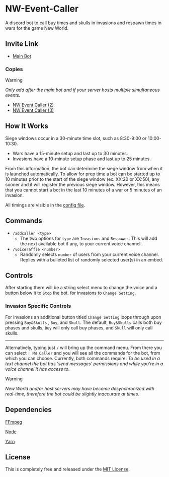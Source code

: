# NW-Event-Caller

A discord bot to call buy times and skulls in invasions and respawn times in wars for the game New World.

## Invite Link

- [Main Bot](https://discord.com/oauth2/authorize?client_id=1171903368713744454)

### Copies 
> [!WARNING]
> *Only add after the main bot and if your server hosts multiple simultaneous events.*
- [NW Event Caller (2)](https://discord.com/oauth2/authorize?client_id=1173464789293469837)
- [NW Event Caller (3)](https://discord.com/oauth2/authorize?client_id=1173465231079522406)

## How It Works

Siege windows occur in a 30-minute time slot, such as 8:30-9:00 or 10:00-10:30.
- Wars have a 15-minute setup and last up to 30 minutes.
- Invasions have a 10-minute setup phase and last up to 25 minutes.

From this information, the bot can determine the siege window from when it is launched automatically. To allow for prep time a bot can be started up to 10 minutes prior to the start of the siege window (ex. XX:20 or XX:50), any sooner and it will register the previous siege window. However, this means that you cannot start a bot in the last 10 minutes of a war or 5 minutes of an invasion.

All timings are visible in the [config file](/src/config.js).

## Commands

- `/addcaller <type>`
  - The two options for `type` are `Invasions` and `Respawns`. This will add the next available bot if any, to your current voice channel. 
- `/voiceraffle <number>`
  - Randomly selects `number` of users from your current voice channel. Replies with a bulleted list of randomly selected user(s) in an embed.

## Controls

After starting there will be a string select menu to change the voice and a button below it to `Stop` the bot. for invasions to `Change Setting`. 

### Invasion Specific Controls
For invasions an additional button titled `Change Setting` loops through upon pressing `Buy&Skulls` , `Buy`, and `Skull`. The default, `Buy&Skulls` calls both buy phases and skulls, `Buy` will only call buy phases, and `Skull` will only call skulls.

--------------

Alternatively, typing just `/` will bring up the command menu. From there you can select `! NW Caller` and you will see all the commands for the bot, from which you can choose. Currently, both commands require: *To be used in a text channel the bot has 'send messages' permissions and while you're in a voice channel it has access to*.

> [!WARNING]
> *New World and/or host servers may have become desynchronized with real-time, therefore the bot could be slightly inaccurate at times.*

## Dependencies 

[FFmpeg](https://ffmpeg.org/)

[Node](https://nodejs.org/)

[Yarn](https://yarnpkg.com/)

## License

This is completely free and released under the [MIT License](/LICENSE).
